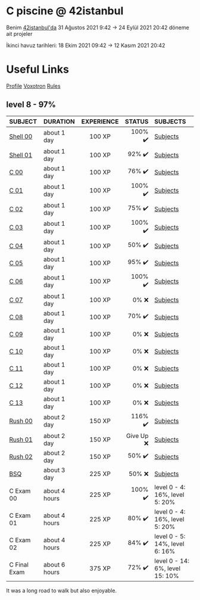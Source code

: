 # C piscine @ 42istanbul
Benim [42istanbul'da](https://www.42istanbul.com.tr/tr/) 31 Ağustos 2021 9:42 -> 24 Eylül 2021 20:42 döneme ait projeler

İkinci havuz tarihleri: 18 Ekim 2021 09:42 -> 12 Kasım 2021 20:42
# Useful Links
[Profile](https://profile.intra.42.fr/)
[Voxotron](https://voxotron.42.fr/session/new)
[Rules](https://companies.intra.42.fr/legal/terms/7?redirect_after_sign=https%3A%2F%2Fcompanies.intra.42.fr%2F)
## level 8 - 97%
|SUBJECT|DURATION|EXPERIENCE|STATUS|SUBJECTS|
|:--|:--|:--:|--:|:--|
| [Shell 00](./shell00) | about 1 day | 100 XP | 100% ✔️ | [Subjects](./shell00/en.subject.pdf) |
| [Shell 01](./shell01) | about 1 day | 100 XP | 92% ✔️ | [Subjects](./shell01/en.subject.pdf) |
| [C 00](./c00)| about 1 day | 100 XP | 76% ✔️ | [Subjects](./c00/en.subject.pdf) |
| [C 01](./c01) | about 1 day | 100 XP | 100% ✔️ | [Subjects](./c01/en.subject.pdf) |
| [C 02](./c02) | about 1 day | 100 XP | 75% ✔️ | [Subjects](./c02/en.subject.pdf) |
| [C 03](./c03) | about 1 day | 100 XP | 100% ✔️ | [Subjects](./c03/en.subject.pdf) |
| [C 04](./c04) | about 1 day | 100 XP | 50% ✔️ | [Subjects](./c04/en.subject.pdf) |
| [C 05](./c05) | about 1 day | 100 XP | 95% ✔️ | [Subjects](./c05/en.subject.pdf) |
| [C 06](./c06) | about 1 day | 100 XP | 100% ✔️ | [Subjects](./c06/en.subject.pdf) |
| [C 07](./c07) | about 1 day | 100 XP | 0% :x: | [Subjects](./c07/en.subject.pdf) |
| [C 08](./c08) | about 1 day | 100 XP | 70% ✔️ | [Subjects](./c08/en.subject.pdf) |
| [C 09](./c09) | about 1 day | 100 XP | 0% :x: | [Subjects](./c09/en.subject.pdf) |
| [C 10](./c10) | about 1 day | 100 XP | 0% :x: | [Subjects](./c10/en.subject.pdf) |
| [C 11](./c11) | about 1 day | 100 XP | 0% :x: | [Subjects](./c11/en.subject.pdf) |
| [C 12](./c12) | about 1 day | 100 XP | 0% :x: | [Subjects](./c12/en.subject.pdf) |
| [C 13](./c13) | about 1 day | 100 XP | 0% :x: | [Subjects](./c13/en.subject.pdf) |
| [Rush 00](./rush00) | about 2 day | 150 XP | 116% ✔️ | [Subjects](./rush00/en.subject.pdf) |
| [Rush 01](./rush01) | about 2 day | 150 XP | Give Up :x: | [Subjects](./rush01/en.subject.pdf) |
| [Rush 02](./rush02) | about 2 day | 150 XP | 50% ✔️ | [Subjects](./rush02/en.subject.pdf) |
| [BSQ](./bsq) | about 3 day | 225 XP | 50% :x: | [Subjects](./bsq/en.subject.pdf) |
| C Exam 00 | about 4 hours | 225 XP | 100% ✔️ | level 0 - 4: 16%, level 5: 20% |
| C Exam 01 | about 4 hours | 225 XP | 80% ✔️ | level 0 - 4: 16%, level 5: 20% |
| C Exam 02 | about 4 hours | 225 XP | 84% ✔️ | level 0 - 5: 14%, level 6: 16% |
| C Final Exam | about 6 hours | 375 XP | 72% ✔️ | level 0 - 14: 6%, level 15: 10% |

It was a long road to walk but also enjoyable.
